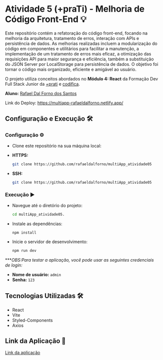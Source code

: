 # Atividade 5 (+praTi) - Melhoria de Código Front-End 💡

Este repositório contém a refatoração do código front-end, focando na melhoria da arquitetura, tratamento de erros, interação com APIs e persistência de dados. As melhorias realizadas incluem a modularização do código em componentes e utilitários para facilitar a manutenção, a implementação de um tratamento de erros mais eficaz, a otimização das requisições API para maior segurança e eficiência, também a substituição do JSON Server por LocalStorage para persistência de dados.
O objetivo foi tornar o código mais organizado, eficiente e amigável ao usuário.

O projeto utiliza conceitos abordados no **Módulo 4: React** da Formação Dev Full Stack Junior da [+prati](https://www.maisprati.com.br/) e [codifica](https://www.codificaedu.com.br/).

**Aluno:** [Rafael Dal Forno dos Santos](https://www.github.com/rafaeldalforno)

Link do Deploy: https://multiapp-rafaeldalforno.netlify.app/

## Configuração e Execução 🛠️

### Configuração ⚙️

- Clone este repositório na sua máquina local:

- **HTTPS:**
  ```bash
  git clone https://github.com/rafaeldalforno/multiApp_atividade05
  ```
- **SSH:**
  ```bash
  git clone https://github.com/rafaeldalforno/multiApp_atividade05
  ```

### Execução ▶️

- Navegue até o diretório do projeto:

  ```bash
  cd multiApp_atividade05.
  ```

- Instale as dependências:

  ```bash
  npm install
  ```

- Inicie o servidor de desenvolvimento:
  ```bash
  npm run dev
  ```

\*\*\*_OBS:Para testar a aplicação, você pode usar as seguintes credenciais de login:_

- **Nome de usuário:** `admin`
- **Senha:** `123`

## Tecnologias Utilizadas 🛠️

- React
- Vite
- Styled-Components
- Axios

## Link da Aplicação 🔗

[Link da aplicação](https://multiapp-rafaeldalforno.netlify.app/)
